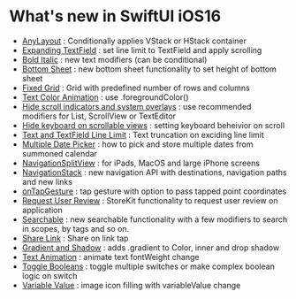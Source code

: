 # What's new in SwiftUI iOS16

- [AnyLayout](https://github.com/alexbreamdev/What-s-new-in-SwiftUI-iOS16/blob/main/NewSwiftUIiOS16/AnyLayoutExampleView.swift)
: Conditionally applies VStack or HStack container
- [Expanding TextField](https://github.com/alexbreamdev/What-s-new-in-SwiftUI-iOS16/blob/main/NewSwiftUIiOS16/AutomaticExpandingTextFieldsView.swift)
: set line limit to TextField and apply scrolling
- [Bold Italic](https://github.com/alexbreamdev/What-s-new-in-SwiftUI-iOS16/blob/main/NewSwiftUIiOS16/BoldAndItalicToggleView.swift)
: new text modifiers (can be conditional)
- [Bottom Sheet](https://github.com/alexbreamdev/What-s-new-in-SwiftUI-iOS16/blob/main/NewSwiftUIiOS16/BottomSheetView.swift)
: new bottom sheet functionality to set height of bottom sheet
- [Fixed Grid](https://github.com/alexbreamdev/What-s-new-in-SwiftUI-iOS16/blob/main/NewSwiftUIiOS16/FixedGridView.swift)
: Grid with predefined number of rows and columns
- [Text Color Animation](https://github.com/alexbreamdev/What-s-new-in-SwiftUI-iOS16/blob/main/NewSwiftUIiOS16/ForegroundcolorAnimationView.swift)
: use .foregroundColor() 
- [Hide scroll indicators and system overlays](https://github.com/alexbreamdev/What-s-new-in-SwiftUI-iOS16/blob/main/NewSwiftUIiOS16/HidingScrollIndicators.swift)
: use recommended modifiers for List, ScrollView or TextEditor 
- [Hide keyboard on scrollable views](https://github.com/alexbreamdev/What-s-new-in-SwiftUI-iOS16/blob/main/NewSwiftUIiOS16/KeyboardDismissView.swift)
: setting keyboard beheivior on scroll
- [Text and TextField Line Limit](https://github.com/alexbreamdev/What-s-new-in-SwiftUI-iOS16/blob/main/NewSwiftUIiOS16/LimitRangesForText.swift)
: Text truncation on exciding line limit
- [Multiple Date Picker](https://github.com/alexbreamdev/What-s-new-in-SwiftUI-iOS16/blob/main/NewSwiftUIiOS16/MultipleDatePickerView.swift)
: how to pick and store multiple dates from summoned calendar
- [NavigationSplitView](https://github.com/alexbreamdev/What-s-new-in-SwiftUI-iOS16/blob/main/NewSwiftUIiOS16/NavigationSplitStackView.swift)
: for iPads, MacOS and large iPhone screens
- [NavigationStack](https://github.com/alexbreamdev/What-s-new-in-SwiftUI-iOS16/blob/main/NewSwiftUIiOS16/NavigationStackView.swift)
: new navigation API with destinations, navigation paths and new links
- [onTapGesture](https://github.com/alexbreamdev/What-s-new-in-SwiftUI-iOS16/blob/main/NewSwiftUIiOS16/OnTapGestureLocationView.swift)
: tap gesture with option to pass tapped point coordinates
- [Request User Review](https://github.com/alexbreamdev/What-s-new-in-SwiftUI-iOS16/blob/main/NewSwiftUIiOS16/RequestReviewFromUserView.swift)
: StoreKit functionality to request user review on application
- [Searchable](https://github.com/alexbreamdev/What-s-new-in-SwiftUI-iOS16/blob/main/NewSwiftUIiOS16/SearchableModifierView.swift)
: new searchable functionality with a few modifiers to search in scopes, by tags and so on.
- [Share Link](https://github.com/alexbreamdev/What-s-new-in-SwiftUI-iOS16/blob/main/NewSwiftUIiOS16/ShareLinkView.swift)
: Share on link tap
- [Gradient and Shadow](https://github.com/alexbreamdev/What-s-new-in-SwiftUI-iOS16/blob/main/NewSwiftUIiOS16/SimpleGradientsAndShadowsView.swift)
: adds .gradient to Color, inner and drop shadow
- [Text Animation](https://github.com/alexbreamdev/What-s-new-in-SwiftUI-iOS16/blob/main/NewSwiftUIiOS16/TextAnimationView.swift)
: animate text fontWeight change
- [Toggle Booleans](https://github.com/alexbreamdev/What-s-new-in-SwiftUI-iOS16/blob/main/NewSwiftUIiOS16/ToggleArrayOfBooleansView.swift)
: toggle multiple switches or make complex boolean logic on switch
- [Variable Value](https://github.com/alexbreamdev/What-s-new-in-SwiftUI-iOS16/blob/main/NewSwiftUIiOS16/VariableValuesWIthSFSymbols.swift)
: image icon filling with variableValue change


